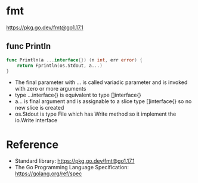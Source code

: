# fmt
https://pkg.go.dev/fmt@go1.17.1
## func Println
``` go
func Println(a ...interface{}) (n int, err error) {
	return Fprintln(os.Stdout, a...)
}
```
* The final parameter with ... is called variadic parameter and is invoked with zero or more arguments
* type ...interface{} is equivalent to type []interface{}
* a... is final argument and is assignable to a slice type []interface{} so no new slice is created
* os.Stdout is type File which has Write method so it implement the io.Write interface
# Reference
* Standard library: https://pkg.go.dev/fmt@go1.17.1
* The Go Programming Language Specification: https://golang.org/ref/spec
